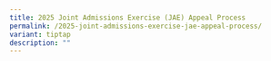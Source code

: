 ```yaml
---
title: 2025 Joint Admissions Exercise (JAE) Appeal Process
permalink: /2025-joint-admissions-exercise-jae-appeal-process/
variant: tiptap
description: ""
---
```

